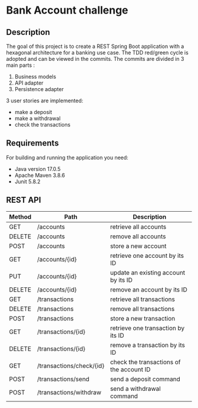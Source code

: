 # Bank Account challenge
## Description
The goal of this project is to create a REST Spring Boot application with a hexagonal architecture for a banking use case.
The TDD red/green cycle is adopted and can be viewed in the commits. The commits are divided in 3 main parts : 
1. Business models
2. API adapter
3. Persistence adapter

3 user stories are implemented:
* make a deposit
* make a withdrawal
* check the transactions
## Requirements
For building and running the application you need:

* Java version 17.0.5
* Apache Maven 3.8.6
* Junit 5.8.2

## REST API
Method | Path           | Description                    |
-------|----------------|--------------------------------|
GET    | /accounts      | retrieve all accounts   |
DELETE | /accounts  | remove all accounts   |
POST   | /accounts       | store a new account            |
GET    | /accounts/{id} | retrieve one account by its ID |
PUT    | /accounts/{id}  | update an existing account  by its ID|
DELETE | /accounts/{id}  | remove an account by its ID   |
GET    | /transactions      | retrieve all transactions     |
DELETE | /transactions | remove all transactions      |
POST   | /transactions | store a new transaction |
GET    | /transactions/{id} | retrieve one transaction by its ID |
DELETE | /transactions/{id}  | remove a transaction by its ID   |
GET   | /transactions/check/{id} | check the transactions of the account ID  |
POST   | /transactions/send | send a deposit command  |
POST   | /transactions/withdraw | send a withdrawal command |

